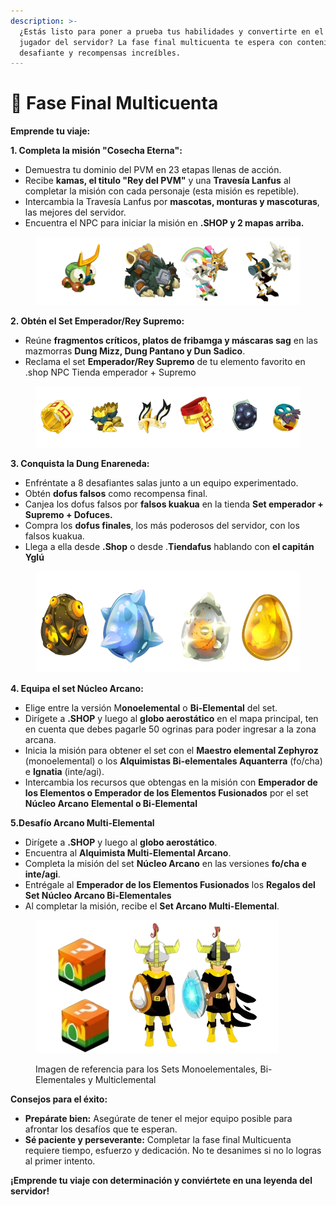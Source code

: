 ```yaml
---
description: >-
  ¿Estás listo para poner a prueba tus habilidades y convertirte en el mejor
  jugador del servidor? La fase final multicuenta te espera con contenido
  desafiante y recompensas increíbles.
---
```


# 👥 Fase Final Multicuenta

**Emprende tu viaje:**

**1. Completa la misión "Cosecha Eterna":**

* Demuestra tu dominio del PVM en 23 etapas llenas de acción.
* Recibe **kamas, el titulo "Rey del PVM"** y una **Travesía Lanfus** al completar la misión con cada personaje (esta misión es repetible).
* Intercambia la Travesía Lanfus por **mascotas, monturas y mascoturas**, las mejores del servidor.
* Encuentra el NPC para iniciar la misión en **.SHOP y 2 mapas arriba.**

<figure><img src="../../.gitbook/assets/image (15) (1) (1).png" alt=""><figcaption></figcaption></figure>

**2. Obtén el Set Emperador/Rey Supremo:**

* Reúne **fragmentos críticos, platos de fribamga y máscaras sag** en las mazmorras **Dung Mizz, Dung Pantano y Dun Sadico**.
* Reclama el set **Emperador/Rey Supremo** de tu elemento favorito en .shop NPC Tienda emperador + Supremo

<figure><img src="../../.gitbook/assets/image (16) (1) (1).png" alt=""><figcaption></figcaption></figure>

**3. Conquista la Dung Enareneda:**

* Enfréntate a 8 desafiantes salas junto a un equipo experimentado.
* Obtén **dofus falsos** como recompensa final.
* Canjea los dofus falsos por **falsos kuakua** en la tienda **Set emperador + Supremo + Dofuces.**
* Compra los **dofus finales**, los más poderosos del servidor, con los falsos kuakua.
* Llega a ella desde **.Shop** o desde .**Tiendafus** hablando con **el capitán Yglú**

<figure><img src="../../.gitbook/assets/image (17) (1).png" alt="" width="527"><figcaption></figcaption></figure>

**4. Equipa el set Núcleo Arcano:**

* Elige entre la versión M**onoelemental** o **Bi-Elemental** del set.
* Dirígete a **.SHOP** y luego al **globo aerostático** en el mapa principal, ten en cuenta que debes pagarle 50 ogrinas para poder ingresar a la zona arcana.
* Inicia la misión para obtener el set con el **Maestro elemental Zephyroz** (monoelemental) o los **Alquimistas Bi-elementales Aquanterra** (fo/cha) e **Ignatia** (inte/agi).
* Intercambia los recursos que obtengas en la misión con **Emperador de los Elementos o Emperador de los Elementos Fusionados** por el set **Núcleo Arcano** **Elemental o Bi-Elemental**

**5.Desafío Arcano Multi-Elemental**

* Dirígete a **.SHOP** y luego al **globo aerostático**.
* Encuentra al **Alquimista Multi-Elemental Arcano**.
* Completa la misión del set **Núcleo Arcano** en las versiones **fo/cha e inte/agi**.
* Entrégale al **Emperador de los Elementos Fusionados** los **Regalos del Set Núcleo Arcano                          Bi-Elementales**
* Al completar la misión, recibe el **Set Arcano Multi-Elemental**.

<figure><img src="../../.gitbook/assets/image (18) (1).png" alt=""><figcaption><p>Imagen de referencia para los Sets Monoelementales, Bi-Elementales y Multiclemental</p></figcaption></figure>

**Consejos para el éxito:**

* **Prepárate bien:** Asegúrate de tener el mejor equipo posible para afrontar los desafíos que te esperan.
* **Sé paciente y perseverante:** Completar la fase final Multicuenta requiere tiempo, esfuerzo y dedicación. No te desanimes si no lo logras al primer intento.

**¡Emprende tu viaje con determinación y conviértete en una leyenda del servidor!**

